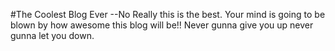 #The Coolest Blog Ever 
--No Really this is the best. 
Your mind is going to be blown by how awesome this blog will be!!
Never gunna give you up never gunna let you down.
